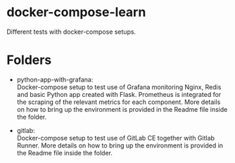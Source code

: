 # docker-compose-learn
Different tests with docker-compose setups.

# Folders
* python-app-with-grafana:  
Docker-compose setup to test use of Grafana monitoring Nginx, Redis and basic Python app created with Flask.  Prometheus is integrated for the scraping of the relevant metrics for each component. More details on how to bring up the environment is provided in the Readme file inside the folder.

* gitlab:  
Docker-compose setup to test use of GitLab CE together with Gitlab Runner. More details on how to bring up the environment is provided in the Readme file inside the folder.

